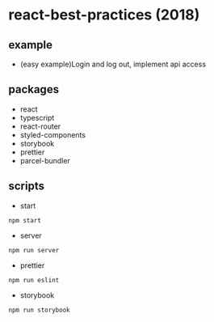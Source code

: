 # react-best-practices (2018)

## example
 * (easy example)Login and log out, implement api access

## packages
 * react
 * typescript
 * react-router
 * styled-components
 * storybook
 * prettier
 * parcel-bundler

## scripts
 * start
```
npm start
```

* server
```
npm run server
```

* prettier
```
npm run eslint
```

* storybook
```
npm run storybook
```
